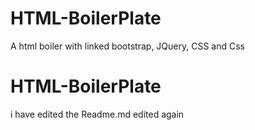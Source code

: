 # HTML-BoilerPlate
A html boiler with linked bootstrap, JQuery, CSS and Css
# HTML-BoilerPlate
i have edited the Readme.md
edited again